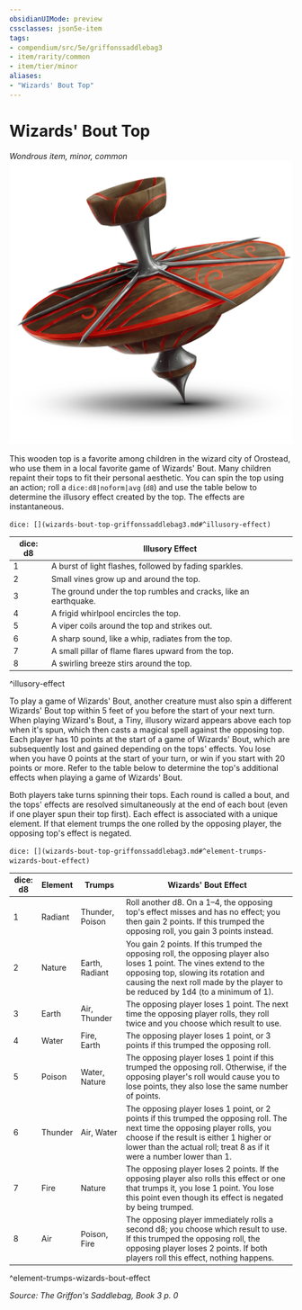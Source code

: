 ```yaml
---
obsidianUIMode: preview
cssclasses: json5e-item
tags:
- compendium/src/5e/griffonssaddlebag3
- item/rarity/common
- item/tier/minor
aliases: 
- "Wizards' Bout Top"
---
```

# Wizards' Bout Top
*Wondrous item, minor, common*  
![](https://raw.githubusercontent.com/TheGiddyLimit/homebrew-img/main/img/GriffonsSaddlebag3/Wizards-Bout-Top.webp#right)  


This wooden top is a favorite among children in the wizard city of Orostead, who use them in a local favorite game of Wizards' Bout. Many children repaint their tops to fit their personal aesthetic. You can spin the top using an action; roll a `dice:d8|noform|avg` (`d8`) and use the table below to determine the illusory effect created by the top. The effects are instantaneous.

`dice: [](wizards-bout-top-griffonssaddlebag3.md#^illusory-effect)`

| dice: d8 | Illusory Effect |
|----------|-----------------|
| 1 | A burst of light flashes, followed by fading sparkles. |
| 2 | Small vines grow up and around the top. |
| 3 | The ground under the top rumbles and cracks, like an earthquake. |
| 4 | A frigid whirlpool encircles the top. |
| 5 | A viper coils around the top and strikes out. |
| 6 | A sharp sound, like a whip, radiates from the top. |
| 7 | A small pillar of flame flares upward from the top. |
| 8 | A swirling breeze stirs around the top. |
^illusory-effect

To play a game of Wizards' Bout, another creature must also spin a different Wizards' Bout top within 5 feet of you before the start of your next turn. When playing Wizard's Bout, a Tiny, illusory wizard appears above each top when it's spun, which then casts a magical spell against the opposing top. Each player has 10 points at the start of a game of Wizards' Bout, which are subsequently lost and gained depending on the tops' effects. You lose when you have 0 points at the start of your turn, or win if you start with 20 points or more. Refer to the table below to determine the top's additional effects when playing a game of Wizards' Bout.

Both players take turns spinning their tops. Each round is called a bout, and the tops' effects are resolved simultaneously at the end of each bout (even if one player spun their top first). Each effect is associated with a unique element. If that element trumps the one rolled by the opposing player, the opposing top's effect is negated.

`dice: [](wizards-bout-top-griffonssaddlebag3.md#^element-trumps-wizards-bout-effect)`

| dice: d8 | Element | Trumps | Wizards' Bout Effect |
|----------|---------|--------|----------------------|
| 1 | Radiant | Thunder, Poison | Roll another d8. On a 1–4, the opposing top's effect misses and has no effect; you then gain 2 points. If this trumped the opposing roll, you gain 3 points instead. |
| 2 | Nature | Earth, Radiant | You gain 2 points. If this trumped the opposing roll, the opposing player also loses 1 point. The vines extend to the opposing top, slowing its rotation and causing the next roll made by the player to be reduced by 1d4 (to a minimum of 1). |
| 3 | Earth | Air, Thunder | The opposing player loses 1 point. The next time the opposing player rolls, they roll twice and you choose which result to use. |
| 4 | Water | Fire, Earth | The opposing player loses 1 point, or 3 points if this trumped the opposing roll. |
| 5 | Poison | Water, Nature | The opposing player loses 1 point if this trumped the opposing roll. Otherwise, if the opposing player's roll would cause you to lose points, they also lose the same number of points. |
| 6 | Thunder | Air, Water | The opposing player loses 1 point, or 2 points if this trumped the opposing roll. The next time the opposing player rolls, you choose if the result is either 1 higher or lower than the actual roll; treat 8 as if it were a number lower than 1. |
| 7 | Fire | Nature | The opposing player loses 2 points. If the opposing player also rolls this effect or one that trumps it, you lose 1 point. You lose this point even though its effect is negated by being trumped. |
| 8 | Air | Poison, Fire | The opposing player immediately rolls a second d8; you choose which result to use. If this trumped the opposing roll, the opposing player loses 2 points. If both players roll this effect, nothing happens. |
^element-trumps-wizards-bout-effect

*Source: The Griffon's Saddlebag, Book 3 p. 0*